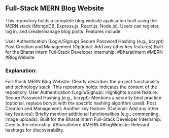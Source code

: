 ## Full-Stack MERN Blog Website

This repository holds a complete blog website application built using the MERN stack (MongoDB, Express.js, React.js, Node.js).
Users can register, log in, and create/manage blog posts. Features include:

User Authentication (Login/Signup)
Secure Password Hashing (e.g., bcrypt)
Post Creation and Management
(Optional: Add any other key features)
Built for the Bharat Intern Full-Stack Developer Internship. #BharatIntern #MERN #BlogWebsite

### Explanation:

Full-Stack MERN Blog Website: Clearly describes the project functionality and technology stack.
This repository holds: Indicates the content of the repository.
User Authentication (Login/Signup): Highlights a core feature.
Secure Password Hashing (e.g., bcrypt): Mentions a security best practice (optional, replace bcrypt with the specific hashing algorithm used).
Post Creation and Management: Another key feature.
(Optional: Add any other key features): Briefly mention additional functionalities (e.g., commenting, image uploads).
Built for the Bharat Intern Full-Stack Developer Internship: Credits the internship.
#BharatIntern #MERN #BlogWebsite: Relevant hashtags for discoverability.
